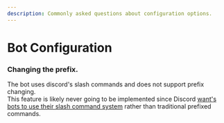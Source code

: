 ```yaml
---
description: Commonly asked questions about configuration options.
---
```


# Bot Configuration

### Changing the prefix.

The bot uses discord's slash commands and does not support prefix changing. \
This feature is likely never going to be implemented since Discord [want's bots to use their slash command system](https://support-dev.discord.com/hc/en-us/articles/4404772028055-Message-Content-Privileged-Intent-for-Verified-Bots) rather than traditional prefixed commands.
